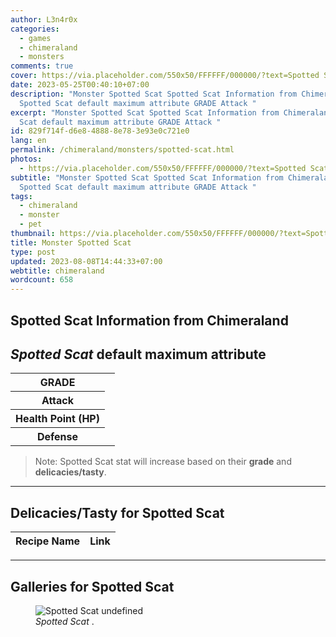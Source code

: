 ```yaml
---
author: L3n4r0x
categories:
  - games
  - chimeraland
  - monsters
comments: true
cover: https://via.placeholder.com/550x50/FFFFFF/000000/?text=Spotted Scat
date: 2023-05-25T00:40:10+07:00
description: "Monster Spotted Scat Spotted Scat Information from Chimeraland
  Spotted Scat default maximum attribute GRADE Attack "
excerpt: "Monster Spotted Scat Spotted Scat Information from Chimeraland Spotted
  Scat default maximum attribute GRADE Attack "
id: 829f714f-d6e8-4888-8e78-3e93e0c721e0
lang: en
permalink: /chimeraland/monsters/spotted-scat.html
photos:
  - https://via.placeholder.com/550x50/FFFFFF/000000/?text=Spotted Scat
subtitle: "Monster Spotted Scat Spotted Scat Information from Chimeraland
  Spotted Scat default maximum attribute GRADE Attack "
tags:
  - chimeraland
  - monster
  - pet
thumbnail: https://via.placeholder.com/550x50/FFFFFF/000000/?text=Spotted Scat
title: Monster Spotted Scat
type: post
updated: 2023-08-08T14:44:33+07:00
webtitle: chimeraland
wordcount: 658
---
```


<link
  rel="stylesheet"
  href="https://rawcdn.githack.com/dimaslanjaka/Web-Manajemen/870a349/css/bootstrap-5-3-0-alpha3-wrapper.css"
/>
<section id="bootstrap-wrapper">
  <div data-bs-theme="dark">
    <h2>Spotted Scat Information from Chimeraland</h2>
    <h2 id="attribute"><i>Spotted Scat</i> default maximum attribute</h2>
    <div class="row">
      <div class="col mb-2">
        <div class="card">
          <div class="card-body">
            <table>
              <tr>
                <th>GRADE</th>
                <td><br /></td>
              </tr>
              <tr>
                <th>Attack</th>
                <td></td>
              </tr>
              <tr>
                <th>Health Point (HP)</th>
                <td></td>
              </tr>
              <tr>
                <th>Defense</th>
                <td></td>
              </tr>
            </table>
          </div>
        </div>
      </div>
    </div>
    <blockquote class="bd-callout bd-callout-warning">
      Note: Spotted Scat stat will increase based on their <b>grade</b> and
      <b>delicacies/tasty</b>.
    </blockquote>
    <hr />
    <h2 id="delicacies">Delicacies/Tasty for Spotted Scat</h2>
    <div class="card">
      <div class="card-body">
        <div class="table-responsive">
          <table class="table table-striped">
            <thead>
              <tr>
                <th>Recipe Name</th>
                <th>Link</th>
              </tr>
            </thead>
            <tbody></tbody>
          </table>
        </div>
      </div>
    </div>
    <hr />
    <div id="gallery">
      <h2>Galleries for Spotted Scat</h2>
      <div class="row">
        <div class="col-lg-6 col-12">
          <figure>
            <img
              src="https://www.webmanajemen.com/undefined"
              alt="Spotted Scat undefined"
            />
            <figcaption style="word-wrap: break-word">
              <i>Spotted Scat</i> .
            </figcaption>
          </figure>
        </div>
      </div>
    </div>
  </div>
</section>